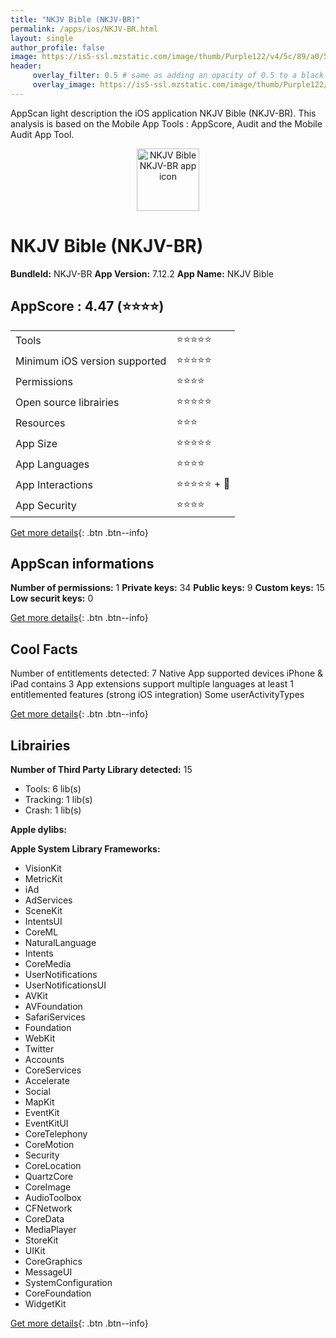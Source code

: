 ```yaml
---
title: "NKJV Bible (NKJV-BR)"
permalink: /apps/ios/NKJV-BR.html
layout: single
author_profile: false
image: https://is5-ssl.mzstatic.com/image/thumb/Purple122/v4/5c/89/a0/5c89a0ee-9e95-2fd0-c9f9-adc6f5906c22/AppIcon-0-1x_U007emarketing-0-7-0-sRGB-85-220.png/512x512bb.jpg
header: 
     overlay_filter: 0.5 # same as adding an opacity of 0.5 to a black background
     overlay_image: https://is5-ssl.mzstatic.com/image/thumb/Purple122/v4/5c/89/a0/5c89a0ee-9e95-2fd0-c9f9-adc6f5906c22/AppIcon-0-1x_U007emarketing-0-7-0-sRGB-85-220.png/512x512bb.jpg
---
```

AppScan light description the iOS application NKJV Bible (NKJV-BR). This analysis is based on the Mobile App Tools : AppScore, Audit and the Mobile Audit App Tool.

  
  
<div style="text-align: center;"><img src="https://is5-ssl.mzstatic.com/image/thumb/Purple122/v4/5c/89/a0/5c89a0ee-9e95-2fd0-c9f9-adc6f5906c22/AppIcon-0-1x_U007emarketing-0-7-0-sRGB-85-220.png/512x512bb.jpg" width="100" height="100" alt="NKJV Bible NKJV-BR app icon"></div>  
  
# NKJV Bible (NKJV-BR)

**BundleId:** NKJV-BR
**App Version:** 7.12.2
**App Name:** NKJV Bible


## AppScore : 4.47 (⭐️⭐️⭐️⭐️) 

<table>
<tr><td> Tools </td><td> ⭐️⭐️⭐️⭐️⭐️ </td></tr>
<tr><td> Minimum iOS version supported </td><td> ⭐️⭐️⭐️⭐️⭐️ </td></tr>
<tr><td> Permissions </td><td> ⭐️⭐️⭐️⭐️ </td></tr>
<tr><td> Open source librairies </td><td> ⭐️⭐️⭐️⭐️⭐️ </td></tr>
<tr><td> Resources </td><td> ⭐️⭐️⭐️ </td></tr>
<tr><td> App Size </td><td> ⭐️⭐️⭐️⭐️⭐️ </td></tr>
<tr><td> App Languages </td><td> ⭐️⭐️⭐️⭐️ </td></tr>
<tr><td> App Interactions </td><td> ⭐️⭐️⭐️⭐️⭐️ + 🌟 </td></tr>
<tr><td> App Security </td><td> ⭐️⭐️⭐️⭐️ </td></tr>
</table>

[Get more details](/pricing.html){: .btn .btn--info}  
  
## AppScan informations 

**Number of permissions:** 1
**Private keys:** 34
**Public keys:** 9
**Custom keys:** 15
**Low securit keys:** 0
  
[Get more details](/pricing.html){: .btn .btn--info}

## Cool Facts

Number of entitlements detected: 7
Native App
supported devices iPhone & iPad
contains 3 App extensions
support multiple languages
at least 1 entitlemented features (strong iOS integration)
Some userActivityTypes
  
[Get more details](/pricing.html){: .btn .btn--info}

## Librairies 
**Number of Third Party Library detected:** 15
- Tools: 6 lib(s)
- Tracking: 1 lib(s)
- Crash: 1 lib(s)

**Apple dylibs:**


**Apple System Library Frameworks:**
- VisionKit
- MetricKit
- iAd
- AdServices
- SceneKit
- IntentsUI
- CoreML
- NaturalLanguage
- Intents
- CoreMedia
- UserNotifications
- UserNotificationsUI
- AVKit
- AVFoundation
- SafariServices
- Foundation
- WebKit
- Twitter
- Accounts
- CoreServices
- Accelerate
- Social
- MapKit
- EventKit
- EventKitUI
- CoreTelephony
- CoreMotion
- Security
- CoreLocation
- QuartzCore
- CoreImage
- AudioToolbox
- CFNetwork
- CoreData
- MediaPlayer
- StoreKit
- UIKit
- CoreGraphics
- MessageUI
- SystemConfiguration
- CoreFoundation
- WidgetKit


  
[Get more details](/pricing.html){: .btn .btn--info}

